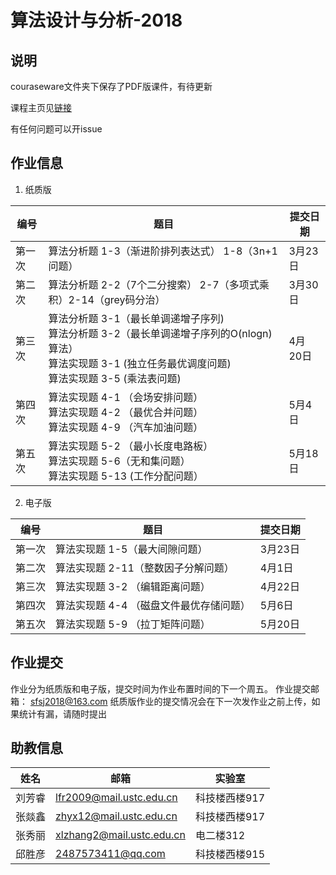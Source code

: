 # 算法设计与分析-2018

## 说明
couraseware文件夹下保存了PDF版课件，有待更新

课程主页见[链接](http://vim.ustc.edu.cn/?product=algorithm)

有任何问题可以开issue


## 作业信息
1. 纸质版

| 编号 | 题目 | 提交日期 |
|--|--|--|
| 第一次 | 算法分析题 1-3（渐进阶排列表达式） 1-8（3n+1问题） | 3月23日|
|第二次 | 算法分析题 2-2（7个二分搜索） 2-7（多项式乘积）2-14（grey码分治）| 3月30日 |
|第三次 | 算法分析题 3-1（最长单调递增子序列) <br> 算法分析题 3-2（最长单调递增子序列的O(nlogn)算法）<br> 算法实现题 3-1  (独立任务最优调度问题)  <br> 算法实现题 3-5  (乘法表问题) | 4月 20日 |
|第四次| 算法实现题 4-1 （会场安排问题）<br> 算法实现题 4-2 （最优合并问题）<br> 算法实现题 4-9 （汽车加油问题）| 5月4日|
|第五次|算法实现题 5-2 （最小长度电路板）<br> 算法实现题 5-6（无和集问题）<br> 算法实现题 5-13 (工作分配问题）| 5月18日|


2. 电子版


| 编号 | 题目 | 提交日期 |
|--|--|--|
| 第一次 | 算法实现题 1-5（最大间隙问题） | 3月23日|
| 第二次 |算法实现题 2-11（整数因子分解问题）| 4月1日 |
|第三次| 算法实现题 3-2 （编辑距离问题）| 4月22日 | 
|第四次 | 算法实现题 4-4 （磁盘文件最优存储问题）| 5月6日 |
|第五次| 算法实现题 5-9 （拉丁矩阵问题）| 5月20日 |

## 作业提交
作业分为纸质版和电子版，提交时间为作业布置时间的下一个周五。
作业提交邮箱：  sfsj2018@163.com
纸质版作业的提交情况会在下一次发作业之前上传，如果统计有漏，请随时提出

## 助教信息
 | 姓名 | 邮箱 | 实验室|
 |--|--|--|
| 刘芳睿| lfr2009@mail.ustc.edu.cn | 科技楼西楼917
| 张燚鑫 | zhyx12@mail.ustc.edu.cn | 科技楼西楼917
| 张秀丽 | xlzhang2@mail.ustc.edu.cn | 电二楼312
| 邱胜彦 | 2487573411@qq.com | 科技楼西楼915


